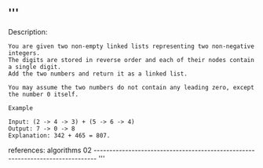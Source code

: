 '''
-------------------------------------------------------------------------------
Description:

    You are given two non-empty linked lists representing two non-negative integers.
    The digits are stored in reverse order and each of their nodes contain a single digit.
    Add the two numbers and return it as a linked list.

    You may assume the two numbers do not contain any leading zero, except the number 0 itself.

    Example

    Input: (2 -> 4 -> 3) + (5 -> 6 -> 4)
    Output: 7 -> 0 -> 8
    Explanation: 342 + 465 = 807.

references:
    algorithms
    02
------------------------------------------------------------------------------- '''
